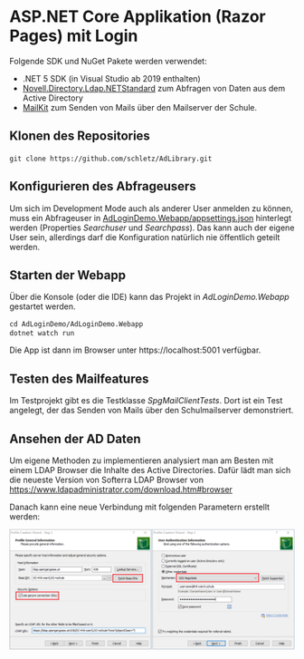 # ASP.NET Core Applikation (Razor Pages) mit Login

Folgende SDK und NuGet Pakete werden verwendet:

- .NET 5 SDK (in Visual Studio ab 2019 enthalten)
- [Novell.Directory.Ldap.NETStandard](https://www.nuget.org/packages/Novell.Directory.Ldap.NETStandard/)
  zum Abfragen von Daten aus dem Active Directory
- [MailKit](https://www.nuget.org/packages/MailKit/) zum Senden von Mails über den Mailserver der Schule.

## Klonen des Repositories
`git clone https://github.com/schletz/AdLibrary.git`

## Konfigurieren des Abfrageusers

Um sich im Development Mode auch als anderer User anmelden zu können, muss ein Abfrageuser in
[AdLoginDemo.Webapp/appsettings.json](AdLoginDemo/AdLoginDemo.Webapp/appsettings.json) hinterlegt werden (Properties
*Searchuser* und *Searchpass*). Das kann auch der eigene User sein, allerdings darf die Konfiguration
natürlich nie öffentlich geteilt werden.

## Starten der Webapp
Über die Konsole (oder die IDE) kann das Projekt in *AdLoginDemo.Webapp* gestartet werden.

```text
cd AdLoginDemo/AdLoginDemo.Webapp
dotnet watch run
```

Die App ist dann im Browser unter https://localhost:5001 verfügbar.

## Testen des Mailfeatures

Im Testprojekt gibt es die Testklasse *SpgMailClientTests*. Dort ist ein Test angelegt, der das
Senden von Mails über den Schulmailserver demonstriert.

## Ansehen der AD Daten

Um eigene Methoden zu implementieren analysiert man am Besten mit einem LDAP Browser die Inhalte
des Active Directories. Dafür lädt man sich die neueste Version von Softerra LDAP Browser
von https://www.ldapadministrator.com/download.htm#browser

Danach kann eine neue Verbindung mit folgenden Parametern erstellt werden:

![](ldap_browser.png)
